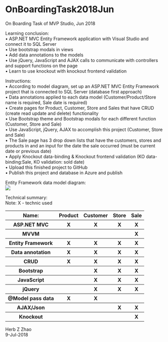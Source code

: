 # OnBoardingTask2018Jun   
On Boarding Task of MVP Studio, Jun 2018   

Learning conclusion:   
•	ASP.NET MVC Entity Framework application with Visual Studio and connect it to SQL Server    
•	Use bootstrap modals in views     
•	Add data annotations to the models   
•	Use jQuery, JavaScript and AJAX calls to communicate with controllers and support functions on the page    
•	Learn to use knockout with knockout frontend validation   
   
Instructions:    
•	According to model diagram, set up an ASP.NET MVC Entity Framework project that is connected to SQL Server (database first approach)   
•	Data annotations applied to each data model (Customer/Product/Store name is required, Sale date is required)   
•	Create pages for Product, Customer, Store and Sales that have CRUD (create read update and delete) functionality   
•	Use Bootstrap theme and Bootstrap modals for each different function (Customer, Store and Sale)   
•	Use JavaScript, jQuery, AJAX to accomplish this project (Customer, Store and Sale)   
•	The Sale page has 3 drop down lists that have the customers, stores and products in and an input for the date the sale occurred (must be current date or previous date)   
•	Apply Knockout data-binding & Knockout frontend validation (KO data-binding:Sale, KO validation: sold date)   
•	Upload this finished project to GitHub   
•	Publish this project and database in Azure and publish   
   
Entity Framework data model diagram:   
![](https://github.com/Z-Zhao/OnBoardingTask2018Jun/raw/master/Data%20Model%20Diagram.jpg)
   
Technical summary:   
Note: X - technic used  
<table>
   <thead>
      <tr> <th >Name:</th> <th >Product</th><th >Customer</th><th >Store</th><th >Sale</th> </tr>
   </thead>
   <tbody>
      <tr> <th >ASP.NET MVC</th>     <th >X</th><th >X</th><th >X</th><th >X</th> </tr>
      <tr> <th >MVVM</th>            <th > </th><th > </th><th > </th><th >X</th> </tr>
      <tr> <th >Entity Framework</th><th >X</th><th >X</th><th >X</th><th >X</th> </tr>
      <tr> <th >Data annotation</th> <th >X</th><th >X</th><th >X</th><th >X</th> </tr>
      <tr> <th >CRUD</th>            <th >X</th><th >X</th><th >X</th><th >X</th> </tr>
      <tr> <th >Bootstrap</th>       <th > </th><th >X</th><th >X</th><th >X</th> </tr>
      <tr> <th >JavaScript</th>         <th > </th><th >X</th><th >X</th><th >X</th> </tr>
      <tr> <th >jQuery</th>          <th > </th><th >X</th><th >X</th><th >X</th> </tr>
      <tr> <th >@Model pass data</th><th >X</th><th >X</th><th > </th><th > </th> </tr>
      <tr> <th >AJAX/Json</th>       <th > </th><th > </th><th >X</th><th >X</th> </tr>
      <tr> <th >Knockout</th>        <th > </th><th > </th><th > </th><th >X</th> </tr>
   </tbody>
</table>   
   
Herb Z Zhao   
9-Jul-2018   
